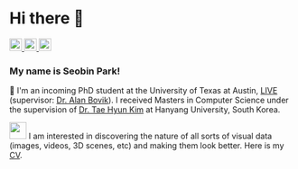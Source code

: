 # Hi there 👋

<a href="mailto:kor.p.sb@gmail.com" target="_blank">
    <img width="22px" src="https://upload.wikimedia.org/wikipedia/commons/thumb/7/7e/Gmail_icon_%282020%29.svg/512px-Gmail_icon_%282020%29.svg.png" />
</a>
<a href="https://scholar.google.com/citations?user=K5swiH0AAAAJ" target="_blank">
    <img width="22px" src="https://icon-icons.com/downloadimage.php?id=130918&root=2108/PNG/32/&file=google_scholar_icon_130918.png" />
</a>
<a href="https://www.linkedin.com/in/seobin-park-715786187/" target="_blank">
    <img width="22px" src="https://us-central1-iconscout-1539.cloudfunctions.net/iconscout-gcp-functions-production-download?name=linkedin&download=1&url=https%3A%2F%2Fcdn.iconscout.com%2Ficon%2Ffree%2Fpng-24%2F461814.png&width=24&height=24" />
</a>


### My name is Seobin Park! 

🌱 I'm an incoming PhD student at the University of Texas at Austin, [LIVE](https://live.ece.utexas.edu/) (supervisor: [Dr. Alan Bovik](http://utw10503.utweb.utexas.edu/bovik.php)). I received Masters in Computer Science under the supervision of [Dr. Tae Hyun Kim](https://sites.google.com/site/lliger9/) at Hanyang University, South Korea. 

<img src="https://media.giphy.com/media/WUlplcMpOCEmTGBtBW/giphy.gif" width="30"> I am interested in discovering the nature of all sorts of visual data (images, videos, 3D scenes, etc) and making them look better. Here is my [CV](https://drive.google.com/file/d/1MI8tBAodGvGa4tguMH5W34X8F8UKqsIc/view?usp=sharing).






<!--
**parkseobin/parkseobin** is a ✨ _special_ ✨ repository because its `README.md` (this file) appears on your GitHub profile.

Here are some ideas to get you started:

- 🔭 I’m currently working on ...
- 🌱 I’m currently learning ...
- 👯 I’m looking to collaborate on ...
- 🤔 I’m looking for help with ...
- 💬 Ask me about ...
- 📫 How to reach me: ...
- 😄 Pronouns: ...
- ⚡ Fun fact: ...
https://github.com/abhisheknaiidu/awesome-github-profile-readme#descriptive-

-->
